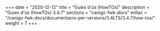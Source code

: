 +++
date        = "2020-12-12"
title       = "Guies d'ús (HowTOs)"
description = "Guies d'ús (HowTOs) 3.4.7"
sections    = "canigo-fwk-docs"
enllac      = "/canigo-fwk-docs/documentacio-per-versions/3.4LTS/3.4.7/how-tos/"
weight      = 7
+++
